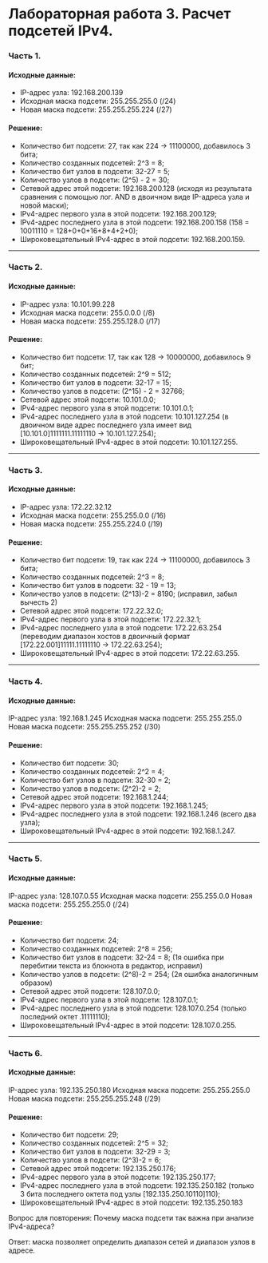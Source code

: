# Лабораторная работа 3. Расчет подсетей IPv4.
### Часть 1.
#### Исходные данные:
- IP-адрес узла:	192.168.200.139
- Исходная маска подсети:	255.255.255.0 (/24)
- Новая маска подсети:	255.255.255.224 (/27)

#### Решение:
- Количество бит подсети: 27, так как 224 -> 11100000, добавилось 3 бита;
- Количество созданных подсетей: 2^3 = 8;
- Количество бит узлов в подсети: 32-27 = 5;
- Количество узлов в подсети: (2^5) - 2 = 30;
- Сетевой адрес этой подсети: 192.168.200.128 (исходя из результата сравнения с помощью лог. AND в двоичном виде IP-адреса узла и новой маски);
- IPv4-адрес первого узла в этой подсети: 192.168.200.129;
- IPv4-адрес последнего узла в этой подсети: 192.168.200.158 (158 = 10011110 = 128+0+0+16+8+4+2+0);
- Широковещательный IPv4-адрес в этой подсети: 192.168.200.159.
---

### Часть 2.
#### Исходные данные:
- IP-адрес узла:	10.101.99.228
- Исходная маска подсети:	255.0.0.0 (/8)
- Новая маска подсети:	255.255.128.0 (/17)

#### Решение:
- Количество бит подсети: 17, так как 128 -> 10000000, добавилось 9 бит;
- Количество созданных подсетей: 2^9 = 512;
- Количество бит узлов в подсети: 32-17 = 15;
- Количество узлов в подсети: (2^15) - 2 = 32766;
- Сетевой адрес этой подсети: 10.101.0.0;
- IPv4-адрес первого узла в этой подсети: 10.101.0.1;
- IPv4-адрес последнего узла в этой подсети: 10.101.127.254 (в двоичном виде адрес последнего узла имеет вид [10.101.0]1111111.11111110 -> 10.101.127.254); 
- Широковещательный IPv4-адрес в этой подсети: 10.101.127.255.
---

### Часть 3.
#### Исходные данные:
- IP-адрес узла:	172.22.32.12
- Исходная маска подсети:	255.255.0.0 (/16)
- Новая маска подсети:	255.255.224.0 (/19)

#### Решение:
- Количество бит подсети: 19, так как 224 -> 11100000, добавилось 3 бита;
- Количество созданных подсетей: 2^3 = 8;
- Количество бит узлов в подсети: 32 - 19 = 13;
- Количество узлов в подсети: (2^13)-2 = 8190; (исправил, забыл вычесть 2)
- Сетевой адрес этой подсети: 172.22.32.0;
- IPv4-адрес первого узла в этой подсети: 172.22.32.1;
- IPv4-адрес последнего узла в этой подсети: 172.22.63.254 (переводим диапазон хостов в двоичный формат [172.22.001]11111.11111110 -> 172.22.63.254); 
- Широковещательный IPv4-адрес в этой подсети: 172.22.63.255.

---

### Часть 4.
#### Исходные данные:
IP-адрес узла:	192.168.1.245
Исходная маска подсети:	255.255.255.0
Новая маска подсети:	255.255.255.252 (/30)

#### Решение:
- Количество бит подсети: 30;
- Количество созданных подсетей:  2^2 = 4;
- Количество бит узлов в подсети: 32-30 = 2;
- Количество узлов в подсети: (2^2)-2 = 2;
- Сетевой адрес этой подсети: 192.168.1.244;
- IPv4-адрес первого узла в этой подсети: 192.168.1.245;
- IPv4-адрес последнего узла в этой подсети: 192.168.1.246 (всего два узла);
- Широковещательный IPv4-адрес в этой подсети: 192.168.1.247.

---

### Часть 5.
#### Исходные данные:
IP-адрес узла:	128.107.0.55
Исходная маска подсети:	255.255.0.0
Новая маска подсети:	255.255.255.0 (/24)

#### Решение:
- Количество бит подсети: 24;
- Количество созданных подсетей:  2^8 = 256;
- Количество бит узлов в подсети: 32-24 = 8; (1я ошибка при перебитии текста из блокнота в редактор, исправил)
- Количество узлов в подсети: (2^8)-2 = 254; (2я ошибка аналогичным образом)
- Сетевой адрес этой подсети: 128.107.0.0;
- IPv4-адрес первого узла в этой подсети: 128.107.0.1;
- IPv4-адрес последнего узла в этой подсети: 128.107.0.254 (только последний октет .11111110);
- Широковещательный IPv4-адрес в этой подсети: 128.107.0.255.

---

### Часть 6.
#### Исходные данные:
IP-адрес узла:	192.135.250.180
Исходная маска подсети:	255.255.255.0
Новая маска подсети:	255.255.255.248 (/29)

#### Решение:
- Количество бит подсети: 29;
- Количество созданных подсетей:  2^5 = 32;
- Количество бит узлов в подсети: 32-29 = 3;
- Количество узлов в подсети: (2^3)-2 = 6;
- Сетевой адрес этой подсети: 192.135.250.176;
- IPv4-адрес первого узла в этой подсети: 192.135.250.177;
- IPv4-адрес последнего узла в этой подсети: 192.135.250.182 (только 3 бита последнего октета под узлы [192.135.250.10110]110);
- Широковещательный IPv4-адрес в этой подсети: 192.135.250.183

Вопрос для повторения:
Почему маска подсети так важна при анализе IPv4-адреса?

Ответ: маска позволяет определить диапазон сетей и диапазон узлов в адресе.
